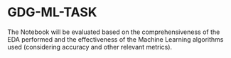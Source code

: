 # GDG-ML-TASK
The Notebook will be evaluated based on the comprehensiveness of the EDA performed and the effectiveness of the Machine Learning algorithms used (considering accuracy and other relevant metrics).
